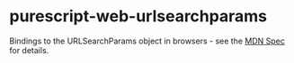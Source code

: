 # purescript-web-urlsearchparams

Bindings to the URLSearchParams object in browsers - see the [MDN Spec](https://developer.mozilla.org/en-US/docs/Web/API/URLSearchParams) for details.
